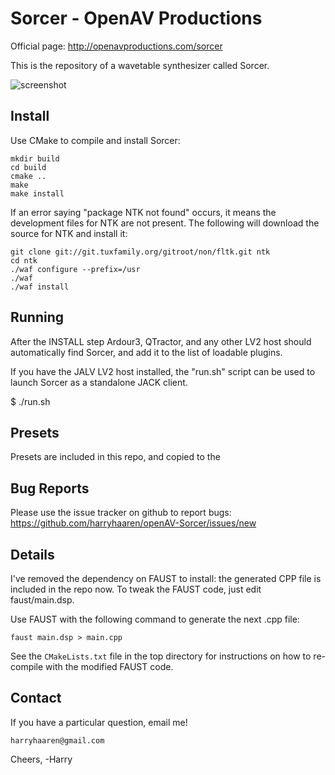 Sorcer - OpenAV Productions
===========================

Official page: http://openavproductions.com/sorcer

This is the repository of a wavetable synthesizer called Sorcer.

![screenshot](https://raw.github.com/harryhaaren/openAV-Sorcer/master/gui/sorcer.png "Sorcer Screenshot")

Install
-------
Use CMake to compile and install Sorcer:
```
mkdir build
cd build
cmake ..
make
make install
```

If an error saying "package NTK not found" occurs, it means the development
files for NTK are not present. The following will download the source for
NTK and install it:
```
git clone git://git.tuxfamily.org/gitroot/non/fltk.git ntk
cd ntk
./waf configure --prefix=/usr
./waf
./waf install
```

Running
-------
After the INSTALL step Ardour3, QTractor, and any other LV2 host should
automatically find Sorcer, and add it to the list of loadable plugins.

If you have the JALV LV2 host installed, the "run.sh" script can be used to
launch Sorcer as a standalone JACK client.

$  ./run.sh


Presets
-------
Presets are included in this repo, and copied to the 


Bug Reports
-----------
Please use the issue tracker on github to report bugs:
https://github.com/harryhaaren/openAV-Sorcer/issues/new


Details
-------
I've removed the dependency on FAUST to install: the generated CPP file is
included in the repo now. To tweak the FAUST code, just edit faust/main.dsp.

Use FAUST with the following command to generate the next .cpp file:
```
faust main.dsp > main.cpp
```

See the `CMakeLists.txt` file in the top directory for instructions on how to
re-compile with the modified FAUST code.


Contact
-------
If you have a particular question, email me!
```
harryhaaren@gmail.com
```

Cheers, -Harry
